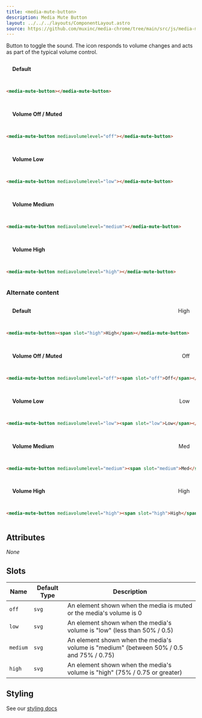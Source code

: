 ```yaml
---
title: <media-mute-button>
description: Media Mute Button
layout: ../../../layouts/ComponentLayout.astro
source: https://github.com/muxinc/media-chrome/tree/main/src/js/media-mute-button.js
---
```


Button to toggle the sound. The icon responds to volume changes and acts as part of the typical volume control.

<style>
.grid {
  display: grid;
  grid-template-columns: repeat(auto-fit, minmax(250px, 1fr));
  grid-gap: 1rem;
}
.grid p {
  display: flex;
  justify-content: space-between;
  align-items: center;
  margin-inline: 1rem;
}
.grid pre {
  margin-top: 0 !important;
}
</style>

<div class="grid">

**Default**
<media-mute-button></media-mute-button>

```html
<media-mute-button></media-mute-button>
```

**Volume Off / Muted**
<media-mute-button mediavolumelevel="off"></media-mute-button>

```html
<media-mute-button mediavolumelevel="off"></media-mute-button>
```

**Volume Low**
<media-mute-button mediavolumelevel="low"></media-mute-button>

```html
<media-mute-button mediavolumelevel="low"></media-mute-button>
```

**Volume Medium**
<media-mute-button mediavolumelevel="medium"></media-mute-button>

```html
<media-mute-button mediavolumelevel="medium"></media-mute-button>
```

**Volume High**
<media-mute-button mediavolumelevel="high"></media-mute-button>

```html
<media-mute-button mediavolumelevel="high"></media-mute-button>
```

</div>


<h3>Alternate content</h3>

<div class="grid">

**Default**
<media-mute-button><span slot="high">High</span></media-mute-button>

```html
<media-mute-button><span slot="high">High</span></media-mute-button>
```

**Volume Off / Muted**
<media-mute-button mediavolumelevel="off"><span slot="off">Off</span></media-mute-button>

```html
<media-mute-button mediavolumelevel="off"><span slot="off">Off</span></media-mute-button>
```

**Volume Low**
<media-mute-button mediavolumelevel="low"><span slot="low">Low</span></media-mute-button>

```html
<media-mute-button mediavolumelevel="low"><span slot="low">Low</span></media-mute-button>
```

**Volume Medium**
<media-mute-button mediavolumelevel="medium"><span slot="medium">Med</span></media-mute-button>

```html
<media-mute-button mediavolumelevel="medium"><span slot="medium">Med</span></media-mute-button>
```

**Volume High**
<media-mute-button mediavolumelevel="high"><span slot="high">High</span></media-mute-button>

```html
<media-mute-button mediavolumelevel="high"><span slot="high">High</span></media-mute-button>
```

</div>

## Attributes

_None_

## Slots

| Name     | Default Type | Description                                                                             |
| -------- | ------------ | --------------------------------------------------------------------------------------- |
| `off`    | `svg`        | An element shown when the media is muted or the media's volume is 0                     |
| `low`    | `svg`        | An element shown when the media's volume is "low" (less than 50% / 0.5)                 |
| `medium` | `svg`        | An element shown when the media's volume is "medium" (between 50% / 0.5 and 75% / 0.75) |
| `high`   | `svg`        | An element shown when the media's volume is "high" (75% / 0.75 or greater)              |


## Styling

See our [styling docs](./styling#Buttons)
